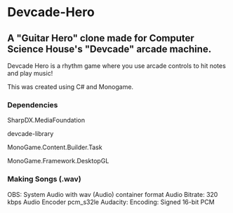 # Devcade-Hero
## A "Guitar Hero" clone made for Computer Science House's "Devcade" arcade machine. 
Devcade Hero is a rhythm game where you use arcade controls to hit notes and play music!

This was created using C# and Monogame.

### Dependencies
SharpDX.MediaFoundation

devcade-library

MonoGame.Content.Builder.Task

MonoGame.Framework.DesktopGL


### Making Songs (.wav)
OBS: System Audio with wav (Audio) container format
Audio Bitrate: 320 kbps
Audio Encoder pcm_s32le
Audacity: Encoding: Signed 16-bit PCM
